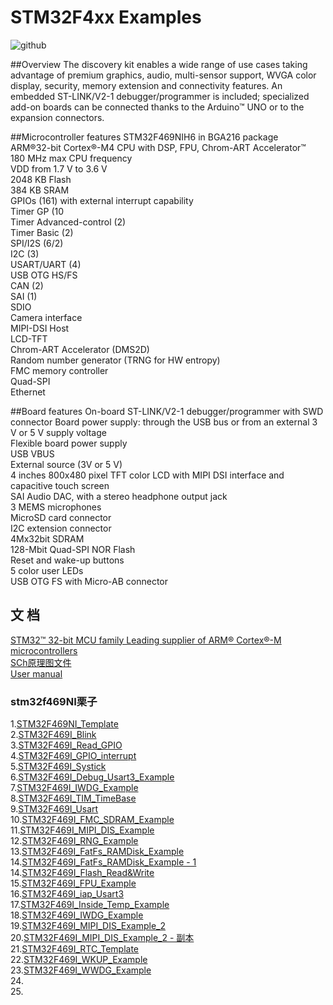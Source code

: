 # STM32F4xx Examples


![github](https://github.com/TyMaker/STM32F4xx/blob/master/STM32F469I-DISCO/Documentation/Picture/en.stm32f469i-disco.jpg "github")

##Overview
The discovery kit enables a wide range of use cases taking advantage of premium graphics, audio, multi-sensor support, WVGA color display, security, memory extension and connectivity features. An embedded ST-LINK/V2-1 debugger/programmer is included; specialized add-on boards can be connected thanks to the Arduino™ UNO or to the expansion connectors.



##Microcontroller features
STM32F469NIH6 in BGA216 package <br>
ARM®32-bit Cortex®-M4 CPU with DSP, FPU, Chrom-ART Accelerator™ <br>
180 MHz max CPU frequency <br>
VDD from 1.7 V to 3.6 V <br>
2048 KB Flash <br>
384 KB SRAM <br>
GPIOs (161) with external interrupt capability <br>
Timer GP (10 <br>
Timer Advanced-control (2) <br>
Timer Basic (2) <br>
SPI/I2S (6/2) <br>
I2C (3) <br>
USART/UART (4) <br>
USB OTG HS/FS <br>
CAN (2) <br>
SAI (1) <br>
SDIO <br>
Camera interface <br>
MIPI-DSI Host <br>
LCD-TFT <br>
Chrom-ART Accelerator (DMS2D) <br>
Random number generator (TRNG for HW entropy) <br>
FMC memory controller <br>
Quad-SPI <br>
Ethernet <br>


##Board features
On-board ST-LINK/V2-1 debugger/programmer with SWD connector Board power supply: through the USB bus or from an external 3 V or 5 V supply voltage <br>
Flexible board power supply <br>
USB VBUS <br>
External source (3V or 5 V) <br>
4 inches 800x480 pixel TFT color LCD with MIPI DSI interface and capacitive touch screen <br>
SAI Audio DAC, with a stereo headphone output jack <br>
3 MEMS microphones <br>
MicroSD card connector <br>
I2C extension connector <br>
4Mx32bit SDRAM <br>
128-Mbit Quad-SPI NOR Flash <br>
Reset and wake-up buttons <br>
5 color user LEDs <br>
USB OTG FS with Micro-AB connector <br>

## 文 档
[STM32™ 32-bit MCU family Leading supplier of ARM® Cortex®-M microcontrollers
](https://github.com/TyMaker/STM32F4xx/tree/master/STM32F469I-DISCO/Documentation/en.brstm32.pdf)<br />
[SCh原理图文件](https://github.com/TyMaker/STM32F4xx/tree/master/STM32F469I-DISCO/Documentation/STM32F469I-DISCO-sch.pdf)<br />
[User manual ](https://github.com/TyMaker/STM32F4xx/blob/master/STM32F469I-DISCO/Documentation/en.DM00236781.pdf)<br />


### stm32f469NI栗子
1.[STM32F469NI_Template](https://github.com/TyMaker/STM32F4xx/tree/master/STM32F469I-DISCO/Projects/STM32F469I_Template)<br />
2.[STM32F469I_Blink](https://github.com/TyMaker/STM32F4xx/tree/master/STM32F469I-DISCO/Projects/STM32F469I_Blink)<br />
3.[STM32F469I_Read_GPIO](https://github.com/TyMaker/STM32F4xx/tree/master/STM32F469I-DISCO/Projects/STM32F469I_Read_GPIO)<br />
4.[STM32F469I_GPIO_interrupt](https://github.com/TyMaker/STM32F4xx/tree/master/STM32F469I-DISCO/Projects/STM32F469I_GPIO_interrupt)<br />
5.[STM32F469I_Systick](https://github.com/TyMaker/STM32F4xx/tree/master/STM32F469I-DISCO/Projects/STM32F469I_Systick)<br />
6.[STM32F469I_Debug_Usart3_Example](https://github.com/TyMaker/STM32F4xx/tree/master/STM32F469I-DISCO/Projects/STM32F469I_Debug_Usart3_Example)<br />
7.[STM32F469I_IWDG_Example](https://github.com/TyMaker/STM32F4xx/tree/master/STM32F469I-DISCO/Projects/STM32F469I_IWDG_Example)<br />
8.[STM32F469I_TIM_TimeBase](https://github.com/TyMaker/STM32F4xx/tree/master/STM32F469I-DISCO/Projects/STM32F469I_TIM_TimeBase)<br />
9.[STM32F469I_Usart](https://github.com/TyMaker/STM32F4xx/tree/master/STM32F469I-DISCO/Projects/STM32F469I_Usart)<br />
10.[STM32F469I_FMC_SDRAM_Example](https://github.com/TyMaker/STM32F4xx/tree/master/STM32F469I-DISCO/Projects/STM32F469I_FMC_SDRAM_Example)<br />
11.[STM32F469I_MIPI_DIS_Example](https://github.com/TyMaker/STM32F4xx/tree/master/STM32F469I-DISCO/Projects/STM32F469I_MIPI_DIS_Example)<br />
12.[STM32F469I_RNG_Example](https://github.com/TyMaker/STM32F4xx/tree/master/STM32F469I-DISCO/Projects/STM32F469I_RNG_Example)<br />
13.[STM32F469I_FatFs_RAMDisk_Example]()<br />
14.[STM32F469I_FatFs_RAMDisk_Example - 1]()<br />
14.[STM32F469I_Flash_Read&Write]()<br />
15.[STM32F469I_FPU_Example]()<br />
16.[STM32F469I_iap_Usart3]()<br />
17.[STM32F469I_Inside_Temp_Example]()<br />
18.[STM32F469I_IWDG_Example]()<br />
19.[STM32F469I_MIPI_DIS_Example_2]()<br />
20.[STM32F469I_MIPI_DIS_Example_2 - 副本]()<br />
21.[STM32F469I_RTC_Template]()<br />
22.[STM32F469I_WKUP_Example]()<br />
23.[STM32F469I_WWDG_Example]()<br />
24.[]()<br />
25.[]()<br />

